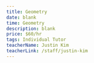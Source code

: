 ```yaml
---
title: Geometry
date: blank
time: Geometry
description: blank
price: $60/hr
tags: Individual Tutor
teacherName: Justin Kim
teacherLink: /staff/justin-kim
---
```

